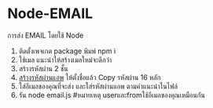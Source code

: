 # Node-EMAIL
การส่ง EMAIL โดยใช้ Node
1. ติดตั้งเพจเกต package พิมพ์ npm i
2. ใช้เมล แนะนำให้สร้างเมลใหม่จะดีกว่า
3. สร้างรหัสผ่าน 2 ชั้น
4. [สร้างรหัสผ่านแอพ](https://myaccount.google.com/apppasswords) ให้ตั้งชื่อแล้ว Copy รหัสผ่าน 16 หลัก
5. ใส่อีเมลของคุณที่จะส่ง และใส่รหัสผ่านแอพ ตามคำแนะนำในไฟล์
6. รัน node email.js
#หมายเหตุ userและfromใช้อีเมลของคุณเหมือนกัน

